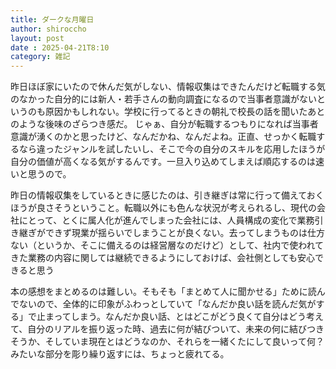 ```yaml
---
title: ダークな月曜日
author: shiroccho
layout: post
date : 2025-04-21T8:10
category: 雑記
---
```

昨日ほぼ家にいたので休んだ気がしない、情報収集はできたんだけど転職する気のなかった自分的には新人・若手さんの動向調査になるので当事者意識がないというのも原因かもしれない。学校に行ってるときの朝礼で校長の話を聞いたあとのような後味のざらつき感だ。
じゃぁ、自分が転職するつもりになれば当事者意識が湧くのかと思ったけど、なんだかね、なんだよね。正直、せっかく転職するなら違ったジャンルを試したいし、そこで今の自分のスキルを応用したほうが自分の価値が高くなる気がするんです。一旦入り込めてしまえば順応するのは速いと思うので。

昨日の情報収集をしているときに感じたのは、引き継ぎは常に行って備えておくほうが良さそうということ。転職以外にも色んな状況が考えられるし、現代の会社にとって、とくに属人化が進んでしまった会社には、人員構成の変化で業務引き継ぎができず現業が揺らいでしまうことが良くない。去ってしまうものは仕方ない（というか、そこに備えるのは経営層なのだけど）として、社内で使われてきた業務の内容に関しては継続できるようにしておけば、会社側としても安心できると思う

本の感想をまとめるのは難しい。そもそも「まとめて人に聞かせる」ために読んでないので、全体的に印象がふわっとしていて「なんだか良い話を読んだ気がする」で止まってしまう。なんだか良い話、とはどこがどう良くて自分はどう考えて、自分のリアルを振り返った時、過去に何が結びついて、未来の何に結びつきそうか、そしていま現在とはどうなのか、それらを一緒くたにして良いって何？みたいな部分を彫り繰り返すには、ちょっと疲れてる。
